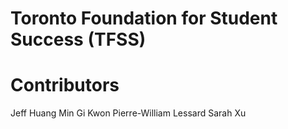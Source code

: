 # Toronto Foundation for Student Success (TFSS)


# Contributors

Jeff Huang
Min Gi Kwon
Pierre-William Lessard
Sarah Xu

